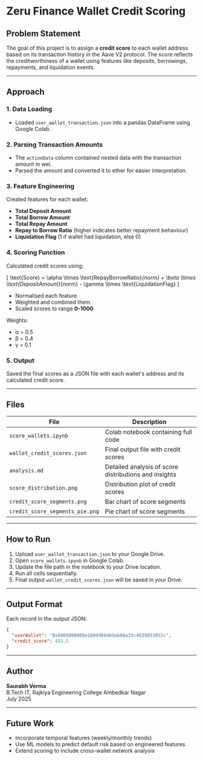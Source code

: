 # Zeru Finance Wallet Credit Scoring

## Problem Statement

The goal of this project is to assign a **credit score** to each wallet address based on its transaction history in the Aave V2 protocol. The score reflects the creditworthiness of a wallet using features like deposits, borrowings, repayments, and liquidation events.

---

## Approach

### 1. **Data Loading**

- Loaded `user_wallet_transaction.json` into a pandas DataFrame using Google Colab.

### 2. **Parsing Transaction Amounts**

- The `actionData` column contained nested data with the transaction amount in wei.
- Parsed the amount and converted it to ether for easier interpretation.

### 3. **Feature Engineering**

Created features for each wallet:

- **Total Deposit Amount**
- **Total Borrow Amount**
- **Total Repay Amount**
- **Repay to Borrow Ratio** (higher indicates better repayment behaviour)
- **Liquidation Flag** (1 if wallet had liquidation, else 0)

### 4. **Scoring Function**

Calculated credit scores using:

\[
\text{Score} = \alpha \times \text{RepayBorrowRatio}_{norm} + \beta \times \text{DepositAmount}_{norm} - \gamma \times \text{LiquidationFlag}
\]

- Normalised each feature
- Weighted and combined them
- Scaled scores to range **0-1000**

Weights:
- α = 0.5
- β = 0.4
- γ = 0.1

### 5. **Output**

Saved the final scores as a JSON file with each wallet's address and its calculated credit score.

---

## Files

| File | Description |
| --- | --- |
| `score_wallets.ipynb` | Colab notebook containing full code |
| `wallet_credit_scores.json` | Final output file with credit scores |
| `analysis.md` | Detailed analysis of score distributions and insights |
| `score_distribution.png` | Distribution plot of credit scores |
| `credit_score_segments.png` | Bar chart of score segments |
| `credit_score_segments_pie.png` | Pie chart of score segments |

---

## How to Run

1. Upload `user_wallet_transaction.json` to your Google Drive.
2. Open `score_wallets.ipynb` in Google Colab.
3. Update the file path in the notebook to your Drive location.
4. Run all cells sequentially.
5. Final output `wallet_credit_scores.json` will be saved in your Drive.

---

## Output Format

Each record in the output JSON:

```json
{
  "userWallet": "0x0000000000e189dd664b9ab08a33c4839953852c",
  "credit_score": 432.5
}
```

---

## Author

**Saurabh Verma**  
B.Tech IT, Rajkiya Engineering College Ambedkar Nagar  
July 2025

---

## Future Work

- Incorporate temporal features (weekly/monthly trends)
- Use ML models to predict default risk based on engineered features
- Extend scoring to include cross-wallet network analysis
